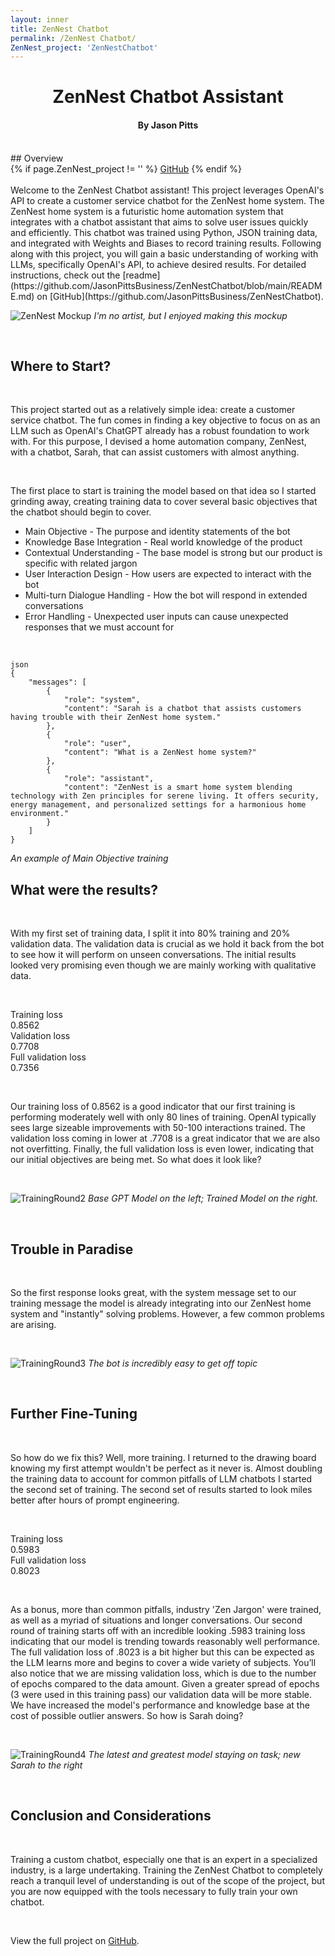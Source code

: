 ```yaml
---
layout: inner
title: ZenNest Chatbot
permalink: /ZenNest Chatbot/
ZenNest_project: 'ZenNestChatbot'
---
```

<h1 style="text-align: center;">ZenNest Chatbot Assistant</h1>
<h4 style="text-align: center;">By Jason Pitts</h4>
<br>
## Overview
<br>
<div>
{% if page.ZenNest_project != '' %}
    <a href="https://github.com/{{ site.github_username }}/{{ page.ZenNest_project }}" class="btn btn-default btn-lg"><i class="fa fa-square-github fa-lg"></i> GitHub</a>
{% endif %}
</div>
<br>
Welcome to the ZenNest Chatbot assistant! This project leverages OpenAI's API to create a customer service chatbot for the ZenNest home system. The ZenNest home system is a futuristic home automation system that integrates with a chatbot assistant that aims to solve user issues quickly and efficiently. This chatbot was trained using Python, JSON training data, and integrated with Weights and Biases to record training results. Following along with this project, you will gain a basic understanding of working with LLMs, specifically OpenAI's API, to achieve desired results. For detailed instructions, check out the [readme](https://github.com/JasonPittsBusiness/ZenNestChatbot/blob/main/README.md) on [GitHub](https://github.com/JasonPittsBusiness/ZenNestChatbot).

<br>

![ZenNest Mockup](\img\posts\01_ZenNestMockUp-1130x864-2x.png)
*I'm no artist, but I enjoyed making this mockup*

<br>

## Where to Start?

<br>

This project started out as a relatively simple idea: create a customer service chatbot. The fun comes in finding a key objective to focus on as an LLM such as OpenAI's ChatGPT already has a robust foundation to work with. For this purpose, I devised a home automation company, ZenNest, with a chatbot, Sarah, that can assist customers with almost anything.

<br>

The first place to start is training the model based on that idea so I started grinding away, creating training data to cover several basic objectives that the chatbot should begin to cover.

- Main Objective - The purpose and identity statements of the bot
- Knowledge Base Integration - Real world knowledge of the product
- Contextual Understanding - The base model is strong but our product is specific with related jargon
- User Interaction Design - How users are expected to interact with the bot
- Multi-turn Dialogue Handling - How the bot will respond in extended conversations
- Error Handling - Unexpected user inputs can cause unexpected responses that we must account for

<br>

```
json
{
    "messages": [
        {
            "role": "system",
            "content": "Sarah is a chatbot that assists customers having trouble with their ZenNest home system."
        },
        {
            "role": "user",
            "content": "What is a ZenNest home system?"
        },
        {
            "role": "assistant",
            "content": "ZenNest is a smart home system blending technology with Zen principles for serene living. It offers security, energy management, and personalized settings for a harmonious home environment."
        }
    ]
}
```
*An example of Main Objective training*

## What were the results?

<br>

With my first set of training data, I split it into 80% training and 20% validation data. The validation data is crucial as we hold it back from the bot to see how it will perform on unseen conversations. The initial results looked very promising even though we are mainly working with qualitative data.

<br>

Training loss<br>
0.8562<br>
Validation loss<br>
0.7708<br>
Full validation loss<br>
0.7356<br>

<br>

Our training loss of 0.8562 is a good indicator that our first training is performing moderately well with only 80 lines of training. OpenAI typically sees large sizeable improvements with 50-100 interactions trained. The validation loss coming in lower at .7708 is a great indicator that we are also not overfitting. Finally, the full validation loss is even lower, indicating that our initial objectives are being met. So what does it look like?

<br>

![TrainingRound2](\Pages\ZenNest\ZenNestRound1x2.png)
*Base GPT Model on the left; Trained Model on the right.*

<br>

## Trouble in Paradise

<br>

So the first response looks great, with the system message set to our training message the model is already integrating into our ZenNest home system and "instantly" solving problems. However, a few common problems are arising.

<br>

![TrainingRound3](\Pages\ZenNest\ZenNestRound1x3.png)
*The bot is incredibly easy to get off topic*

<br>

## Further Fine-Tuning

<br>

So how do we fix this? Well, more training. I returned to the drawing board knowing my first attempt wouldn't be perfect as it never is. Almost doubling the training data to account for common pitfalls of LLM chatbots I started the second set of training. The second set of results started to look miles better after hours of prompt engineering.

<br>

Training loss<br>
0.5983<br>
Full validation loss<br>
0.8023<br>

<br>

As a bonus, more than common pitfalls, industry 'Zen Jargon' were trained, as well as a myriad of situations and longer conversations. Our second round of training starts off with an incredible looking .5983 training loss indicating that our model is trending towards reasonably well performance. The full validation loss of .8023 is a bit higher but this can be expected as the LLM learns more and begins to cover a wide variety of subjects. You’ll also notice that we are missing validation loss, which is due to the number of epochs compared to the data amount. Given a greater spread of epochs (3 were used in this training pass) our validation data will be more stable. We have increased the model's performance and knowledge base at the cost of possible outlier answers. So how is Sarah doing?

<br>

![TrainingRound4](\Pages\ZenNest\ZenNestRound1x4.png)
*The latest and greatest model staying on task; new Sarah to the right*

<br>

## Conclusion and Considerations

<br>

Training a custom chatbot, especially one that is an expert in a specialized industry, is a large undertaking. Training the ZenNest Chatbot to completely reach a tranquil level of understanding is out of the scope of the project, but you are now equipped with the tools necessary to fully train your own chatbot.

<br>

View the full project on [GitHub](https://github.com/JasonPittsBusiness/ZenNestChatbot).